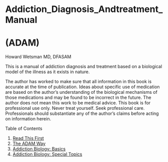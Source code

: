 <p align="center"><h1>Addiction_Diagnosis_Andtreatment_Manual</h1>
<h1>(ADAM)</h1>
Howard Wetsman MD, DFASAM</p>



This is a manual of addiction diagnosis and treatment based on a biological model of the illness as it exists in nature. 

The author has worked to make sure that all information in this book is accurate at the time of publication. Ideas about specific use of medication are based on the author’s understanding of the biological mechanisms of those medications and may be found to be incorrect in the future. The author does not mean this work to be medical advice. This book is for professional use only. Never treat yourself. Seek professional care. Professionals should substantiate any of the author’s claims before acting on information herein.

Table of Contents
1. [Read This First](./User_Caveat.md)
2. [The ADAM Way](./Part_One_The_ADAM_Way.md)
3. [Addiction Biology: Basics](./Part_Two_Biology_Basics.md)
4. [Addiction Biology: Special Topics](./Part_Three_Special_Topics_In_Biology.md)
